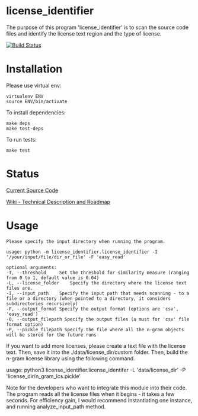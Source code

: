 license_identifier
===

The purpose of this program 'license_identifier' is to scan the source code files and
identify the license text region and the type of license.

[![Build Status](https://jenkins.open.qualcomm.com/buildStatus/icon?job=license_identifier)](https://jenkins.open.qualcomm.com/job/license_identifier/)

Installation
===

Please use virtual env:
```
virtualenv ENV
source ENV/bin/activate
```

To install dependencies:
```
make deps
make test-deps
```

To run tests:

```
make test
```

Status
===

[Current Source Code](https://github.qualcomm.com/phshin/license_identifier)

[Wiki - Technical Description and Roadmap](http://qosp-wiki.qualcomm.com/wiki/OS_License_Identification)


Usage
===

```
Please specify the input directory when running the program.

usage: python -m license_identifier.license_identifier -I '/your/input/file/dir_or_file' -F 'easy_read'

optional arguments:
-T, --threshold     Set the threshold for similarity measure (ranging from 0 to 1, default value is 0.04)
-L, --license_folder    Specify the directory where the license text files are.
-I, --input_path    Specify the input path that needs scanning - to a file or a directory (when pointed to a directory, it considers subdirectories recursively)
-F, --output_format Specify the output format (options are 'csv', 'easy_read')
-O, --output_filepath Specify the output files (a must for 'csv' file format option)
-P, --pickle_filepath Specify the file where all the n-gram objects will be stored for the future runs
```

If you want to add more licenses, please create a text file with the license text.
Then, save it into the ./data/license_dir/custom folder.
Then, build the n-gram license library using the following command.

usage: python3 license_identifier.license_identifer -L 'data/license_dir' -P 'license_dir/n_gram_lcs.pickle'


Note for the developers who want to integrate this module into their code.
The program reads all the license files when it begins - it takes a few seconds.  For efficiency gain,
I would recommend instantiating one instance, and running analyze_input_path method.
